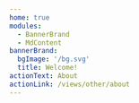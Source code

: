 ```yaml
---
home: true
modules:
  - BannerBrand
  - MdContent
bannerBrand:
  bgImage: '/bg.svg'
  title: Welcome!
actionText: About
actionLink: /views/other/about
---
```

